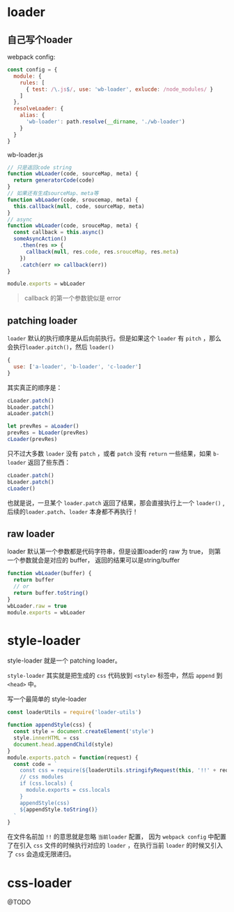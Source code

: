 # loader
## 自己写个loader
webpack config:
```js
const config = {
  module: {
    rules: [
      { test: /\.js$/, use: 'wb-loader', exlucde: /node_modules/ }
    ]
  },
  resolveLoader: {
    alias: {
      'wb-loader': path.resolve(__dirname, './wb-loader')
    }
  }
}
```
wb-loader.js
```js
// 只是返回code string
function wbLoader(code, sourceMap, meta) {
  return generatorCode(code)
}
// 如果还有生成sourceMap、meta等
function wbLoader(code, sroucemap, meta) {
  this.callback(null, code, sourceMap, meta)
}
// async
function wbLoader(code, srouceMap, meta) {
  const callback = this.async()
  someAsyncAction()
    .then(res => {
      callback(null, res.code, res.srouceMap, res.meta)
    })
    .catch(err => callback(err))
}

module.exports = wbLoader
```
> callback 的第一个参数貌似是 error

## patching loader
`loader` 默认的执行顺序是从后向前执行。但是如果这个 `loader` 有 `pitch` ，那么会执行`loader.pitch()`，然后 `loader()`
```js
{
  use: ['a-loader', 'b-loader', 'c-loader']
}
```
其实真正的顺序是：
```js
cLoader.patch()
bLoader.patch()
aLoader.patch()

let prevRes = aLoader()
prevRes = bLoader(prevRes)
cLoader(prevRes)
```
只不过大多数 `loader` 没有 `patch` ，或者 `patch` 没有 `return` 一些结果，如果 `b-loader` 返回了些东西：
```js
cLoader.patch()
bLoader.patch()
cLoader()
```
也就是说，一旦某个 `loader.patch` 返回了结果，那会直接执行上一个 `loader()` , 后续的`loader.patch`、`loader` 本身都不再执行！

## raw loader
loader 默认第一个参数都是代码字符串，但是设置loader的 raw 为 true， 则第一个参数就会是对应的 buffer， 返回的结果可以是string/buffer
```js
function wbLoader(buffer) {
  return buffer
  // or
  return buffer.toString()
}
wbLoader.raw = true
module.exports = wbLoader
```


# style-loader
style-loader 就是一个 patching loader。

`style-loader` 其实就是把生成的 `css` 代码放到 `<style>` 标签中，然后 `append` 到 `<head>` 中。

写一个最简单的 style-loader
```js
const loaderUtils = require('loader-utils')

function appendStyle(css) {
  const style = document.createElement('style')
  style.innerHTML = css
  document.head.appendChild(style)
}
module.exports.patch = function(request) {
  const code = `
    const css = require(${loaderUtils.stringifyRequest(this, '!!' + request)})
    // css modules
    if (css.locals) {
      module.exports = css.locals
    }
    appendStyle(css)
    ${appendStyle.toString()}
  `
}
```
在文件名前加 `!!` 的意思就是忽略 `当前loader` 配置， 因为 `webpack config` 中配置了在引入 `css` 文件的时候执行对应的 `loader` ，在执行当前 `loader` 的时候又引入了 `css` 会造成无限递归。

# css-loader
@TODO